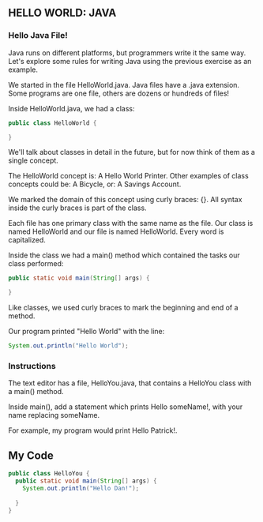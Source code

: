 ## HELLO WORLD: JAVA

### Hello Java File!

Java runs on different platforms, but programmers write it the same way. Let's explore some rules for writing Java using the previous exercise as an example.

We started in the file HelloWorld.java. Java files have a .java extension. Some programs are one file, others are dozens or hundreds of files!

Inside HelloWorld.java, we had a class:
```java
public class HelloWorld {

}
```
We'll talk about classes in detail in the future, but for now think of them as a single concept.

The HelloWorld concept is: A Hello World Printer. Other examples of class concepts could be: A Bicycle, or: A Savings Account.

We marked the domain of this concept using curly braces: {}. All syntax inside the curly braces is part of the class.

Each file has one primary class with the same name as the file. Our class is named HelloWorld and our file is named HelloWorld. Every word is capitalized.

Inside the class we had a main() method which contained the tasks our class performed:
```java
public static void main(String[] args) {

}
```
Like classes, we used curly braces to mark the beginning and end of a method.

Our program printed "Hello World" with the line:
```java
System.out.println("Hello World");
```
### Instructions

The text editor has a file, HelloYou.java, that contains a HelloYou class with a main() method.

Inside main(), add a statement which prints Hello someName!, with your name replacing someName.

For example, my program would print Hello Patrick!.

## My Code
```java
public class HelloYou {
  public static void main(String[] args) {
    System.out.println("Hello Dan!");
    
  }
}
```
